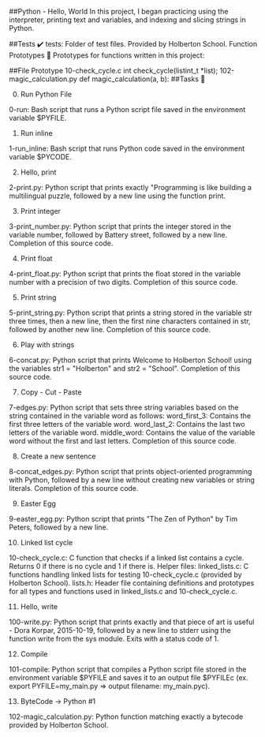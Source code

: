 ##Python - Hello, World
In this project, I began practicing using the interpreter, printing text and variables, and indexing and slicing strings in Python.

##Tests ✔️
tests: Folder of test files. Provided by Holberton School.
Function Prototypes 💾
Prototypes for functions written in this project:

##File	Prototype
10-check_cycle.c	int check_cycle(listint_t *list);
102-magic_calculation.py	def magic_calculation(a, b):
##Tasks 📃

0. Run Python File

0-run: Bash script that runs a Python script file saved in the environment variable $PYFILE.

1. Run inline

1-run_inline: Bash script that runs Python code saved in the environment variable $PYCODE.

2. Hello, print

2-print.py: Python script that prints exactly "Programming is like building a multilingual puzzle, followed by a new line using the function print.

3. Print integer

3-print_number.py: Python script that prints the integer stored in the variable number, followed by Battery street, followed by a new line.
Completion of this source code.

4. Print float

4-print_float.py: Python script that prints the float stored in the variable number with a precision of two digits.
Completion of this source code.

5. Print string

5-print_string.py: Python script that prints a string stored in the variable str three times, then a new line, then the first nine characters contained in str, followed by another new line.
Completion of this source code.

6. Play with strings

6-concat.py: Python script that prints Welcome to Holberton School! using the variables str1 = "Holberton" and str2 = "School".
Completion of this source code.

7. Copy - Cut - Paste

7-edges.py: Python script that sets three string variables based on the string contained in the variable word as follows:
word_first_3: Contains the first three letters of the variable word.
word_last_2: Contains the last two letters of the variable word.
middle_word: Contains the value of the variable word without the first and last letters.
Completion of this source code.

8. Create a new sentence

8-concat_edges.py: Python script that prints object-oriented programming with Python, followed by a new line without creating new variables or string literals.
Completion of this source code.

9. Easter Egg

9-easter_egg.py: Python script that prints "The Zen of Python" by Tim Peters, followed by a new line.

10. Linked list cycle

10-check_cycle.c: C function that checks if a linked list contains a cycle.
Returns 0 if there is no cycle and 1 if there is.
Helper files:
linked_lists.c: C functions handling linked lists for testing 10-check_cycle.c (provided by Holberton School).
lists.h: Header file containing definitions and prototypes for all types and functions used in linked_lists.c and 10-check_cycle.c.

11. Hello, write

100-write.py: Python script that prints exactly and that piece of art is useful - Dora Korpar, 2015-10-19, followed by a new line to stderr using the function write from the sys module.
Exits with a status code of 1.

12. Compile

101-compile: Python script that compiles a Python script file stored in the environment variable $PYFILE and saves it to an output file $PYFILEc (ex. export PYFILE=my_main.py => output filename: my_main.pyc).

13. ByteCode -> Python #1

102-magic_calculation.py: Python function matching exactly a bytecode provided by Holberton School.
